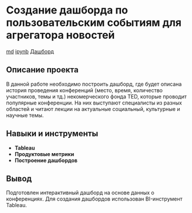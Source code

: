 # Создание дашборда по пользовательским событиям для агрегатора новостей

[md](https://github.com/EgorTeresh/Portfolio/blob/main/Создание%20дашборда%20по%20пользовательским%20событиям%20для%20агрегатора%20новостей/Дашборд%20исследования%20истории%20проведения%20конференций%20портфолио.md)    [ipynb](https://github.com/EgorTeresh/Portfolio/blob/main/Создание%20дашборда%20по%20пользовательским%20событиям%20для%20агрегатора%20новостей/Дашборд%20исследования%20истории%20проведения%20конференций%20портфолио.ipynb)
[Дашборд](https://public.tableau.com/app/profile/.22722877/viz/Project_16934296582730/sheet23)


## Описание проекта

В данной работе необходимо построить дашборд, где будет описана история проведения конференций (место, время, количество участников, темы и тд.) некомерческого фонда TED, которые проводит популярные конференции. На них выступают специалисты из разных областей и читают лекции на актуальные социальный, культурные и научные темы.

## Навыки и инструменты

- **Tableau**
- **Продуктовые метрики**
- **Построение дашбордов**

## Вывод

Подготовлен интерактивный дашборд на основе данных о конференциях. Для создания дашбордов использован BI-инструмент Tableau.
